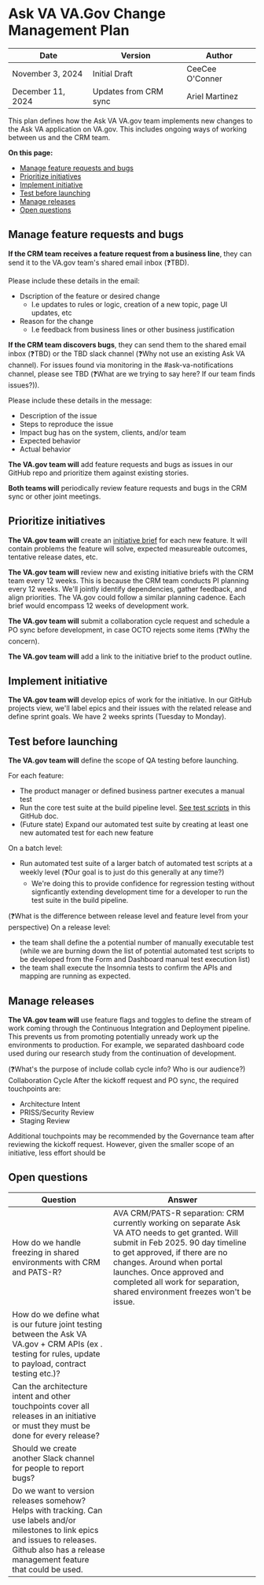 # Ask VA VA.Gov Change Management Plan
| Date              | Version               | Author          |
| ----------------- | --------------------- | --------------- |
| November 3, 2024  | Initial Draft         | CeeCee O'Conner |
| December 11, 2024 | Updates from CRM sync | Ariel Martinez  |

This plan defines how the Ask VA VA.gov team implements new changes to the Ask VA application on VA.gov. This includes ongoing ways of working between us and the CRM team. 

**On this page:**
- [Manage feature requests and bugs](#manage-feature-requests-and-bugs)
- [Prioritize initiatives](#prioritize-initiatives)
- [Implement initiative](#implement-initiative)
- [Test before launching](#test-before-launching)
- [Manage releases](#manage-releases)
- [Open questions](#open-questions)

## Manage feature requests and bugs
**If the CRM team receives a feature request from a business line**, they can send it to the VA.gov team's shared email inbox (❓TBD).

Please include these details in the email:
- Dscription of the feature or desired change
   - I.e updates to rules or logic, creation of a new topic, page UI updates, etc
- Reason for the change
   - I.e feedback from business lines or other business justification

**If the CRM team discovers bugs**, they can send them to the shared email inbox (❓TBD) or the TBD slack channel (❓Why not use an existing Ask VA channel). For issues found via monitoring in the #ask-va-notifications channel, please see TBD (❓What are we trying to say here? If our team finds issues?)).

Please include these details in the message:
- Description of the issue
- Steps to reproduce the issue
- Impact bug has on the system, clients, and/or team
- Expected behavior
- Actual behavior

**The VA.gov team will** add feature requests and bugs as issues in our GitHub repo and prioritize them against existing stories.

**Both teams will** periodically review feature requests and bugs in the CRM sync or other joint meetings.

## Prioritize initiatives
**The VA.gov team will** create an [initiative brief](https://github.com/department-of-veterans-affairs/va.gov-team/blob/master/teams/vsa/product/initiative-brief-template.md) for each new feature. It will contain problems the feature will solve, expected measureable outcomes, tentative release dates, etc.

**The VA.gov team will** review new and existing initiative briefs with the CRM team every 12 weeks. This is because the CRM team conducts PI planning every 12 weeks. We'll jointly 
identify dependencies, gather feedback, and align priorities. The VA.gov could follow a similar planning cadence. Each brief would encompass 12 weeks of development work.

**The VA.gov team will** submit a collaboration cycle request and schedule a PO sync before development, in case OCTO rejects some items (❓Why the concern). 

**The VA.gov team will** add a link to the initiative brief to the product outline.

## Implement initiative
**The VA.gov team will** develop epics of work for the initiative. In our GitHub projects view, we'll label epics and their issues with the related release and define sprint goals. We have 2 weeks sprints (Tuesday to Monday).
  
## Test before launching
**The VA.gov team will** define the scope of QA testing before launching.

For each feature:
- The product manager or defined business partner executes a manual test
- Run the core test suite at the build pipeline level. [See test scripts](https://github.com/department-of-veterans-affairs/va.gov-team/blob/master/products/ask-va/engineering/test-plans/ask-va%20form-dash-testing-plan.md#e2e-automated-testing-cypress) in this GitHub doc.
- (Future state) Expand our automated test suite by creating at least one new automated test for each new feature

On a batch level: 
- Run automated test suite of a larger batch of automated test scripts at a weekly level (❓Our goal is to just do this generally at any time?)
   - We're doing this to provide confidence for regression testing without signficantly extending development time for a developer to run the test suite in the build pipeline.

(❓What is the difference between release level and feature level from your perspective)
On a release level:
- the team shall define the a potential number of manually executable test (while we are burning down the list of potential automated test scripts to be developed from the Form and Dashboard manual test execution list)
- the team shall execute the Insomnia tests to confirm the APIs and mapping are running as expected. 

## Manage releases
**The VA.gov team will** use feature flags and toggles to define the stream of work coming through the Continuous Integration and Deployment pipeline. This prevents us from promoting potentially unready work up the environments to production. For example, we separated dashboard code used during our research study from the continuation of development. 

(❓What's the purpose of include collab cycle info? Who is our audience?)
Collaboration Cycle
After the kickoff request and PO sync, the required touchpoints are:
- Architecture Intent
- PRISS/Security Review
- Staging Review 

Additional touchpoints may be recommended by the Governance team after reviewing the kickoff request. However, given the smaller scope of an initiative, less effort should be 

## Open questions
|Question|Answer|
|---|---|
|How do we handle freezing in shared environments with CRM and PATS-R?|AVA CRM/PATS-R separation: CRM currently working on separate Ask VA ATO needs to get granted. Will submit in Feb 2025. 90 day timeline to get approved, if there are no changes. Around when portal launches. Once approved and completed all work for separation, shared environment freezes won't be issue.|
|How do we define what is our future joint testing between the Ask VA VA.gov + CRM APIs (ex . testing for rules, update to payload, contract testing etc.)?| |
|Can the architecture intent and other touchpoints cover all releases in an initiative or must they must be done for every release?| |
|Should we create another Slack channel for people to report bugs?| |
|Do we want to version releases somehow?<br>Helps with tracking. Can use labels and/or milestones to link epics and issues to releases.<br>Github also has a release management feature that could be used.| |

